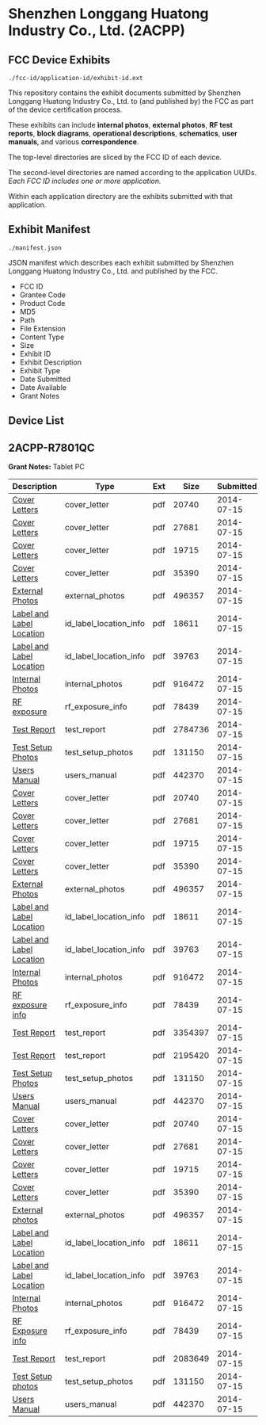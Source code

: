 # Shenzhen Longgang Huatong Industry Co., Ltd. (2ACPP)
## FCC Device Exhibits

```
./fcc-id/application-id/exhibit-id.ext
```

This repository contains the exhibit documents submitted by Shenzhen Longgang Huatong Industry Co., Ltd. to (and published by) the FCC as part of the device certification process.

These exhibits can include **internal photos**, **external photos**, **RF test reports**, **block diagrams**, **operational descriptions**, **schematics**, **user manuals**, and various **correspondence**.

The top-level directories are sliced by the FCC ID of each device.

The second-level directories are named according to the application UUIDs. *Each FCC ID includes one or more application.*

Within each application directory are the exhibits submitted with that application. 

## Exhibit Manifest

```
./manifest.json
```

JSON manifest which describes each exhibit submitted by Shenzhen Longgang Huatong Industry Co., Ltd. and published by the FCC.

- FCC ID
- Grantee Code
- Product Code
- MD5
- Path
- File Extension
- Content Type
- Size
- Exhibit ID
- Exhibit Description
- Exhibit Type
- Date Submitted
- Date Available
- Grant Notes

## Device List
## 2ACPP-R7801QC
**Grant Notes:** Tablet PC

| Description | Type | Ext | Size | Submitted | Available |
| ----------- | ---- | --- | ---- | --------- | --------- |
| [Cover Letters](2ACPP-R7801QC/827620a0e8d0e9041e8780b55fabbb1e/2325478.pdf) | cover_letter | pdf | 20740 | 2014-07-15 | 2014-07-15 |
| [Cover Letters](2ACPP-R7801QC/827620a0e8d0e9041e8780b55fabbb1e/2325479.pdf) | cover_letter | pdf | 27681 | 2014-07-15 | 2014-07-15 |
| [Cover Letters](2ACPP-R7801QC/827620a0e8d0e9041e8780b55fabbb1e/2325480.pdf) | cover_letter | pdf | 19715 | 2014-07-15 | 2014-07-15 |
| [Cover Letters](2ACPP-R7801QC/827620a0e8d0e9041e8780b55fabbb1e/2325481.pdf) | cover_letter | pdf | 35390 | 2014-07-15 | 2014-07-15 |
| [External Photos](2ACPP-R7801QC/827620a0e8d0e9041e8780b55fabbb1e/2325482.pdf) | external_photos | pdf | 496357 | 2014-07-15 | 2014-07-15 |
| [Label and Label Location](2ACPP-R7801QC/827620a0e8d0e9041e8780b55fabbb1e/2325483.pdf) | id_label_location_info | pdf | 18611 | 2014-07-15 | 2014-07-15 |
| [Label and Label Location](2ACPP-R7801QC/827620a0e8d0e9041e8780b55fabbb1e/2325484.pdf) | id_label_location_info | pdf | 39763 | 2014-07-15 | 2014-07-15 |
| [Internal Photos](2ACPP-R7801QC/827620a0e8d0e9041e8780b55fabbb1e/2325485.pdf) | internal_photos | pdf | 916472 | 2014-07-15 | 2014-07-15 |
| [RF exposure](2ACPP-R7801QC/827620a0e8d0e9041e8780b55fabbb1e/2325495.pdf) | rf_exposure_info | pdf | 78439 | 2014-07-15 | 2014-07-15 |
| [Test Report](2ACPP-R7801QC/827620a0e8d0e9041e8780b55fabbb1e/2325503.pdf) | test_report | pdf | 2784736 | 2014-07-15 | 2014-07-15 |
| [Test Setup Photos](2ACPP-R7801QC/827620a0e8d0e9041e8780b55fabbb1e/2325504.pdf) | test_setup_photos | pdf | 131150 | 2014-07-15 | 2014-07-15 |
| [Users Manual](2ACPP-R7801QC/827620a0e8d0e9041e8780b55fabbb1e/2325505.pdf) | users_manual | pdf | 442370 | 2014-07-15 | 2014-07-15 |
| [Cover Letters](2ACPP-R7801QC/1728322fba69ea54f24f8a7bf130342b/2325478.pdf) | cover_letter | pdf | 20740 | 2014-07-15 | 2014-07-15 |
| [Cover Letters](2ACPP-R7801QC/1728322fba69ea54f24f8a7bf130342b/2325479.pdf) | cover_letter | pdf | 27681 | 2014-07-15 | 2014-07-15 |
| [Cover Letters](2ACPP-R7801QC/1728322fba69ea54f24f8a7bf130342b/2325480.pdf) | cover_letter | pdf | 19715 | 2014-07-15 | 2014-07-15 |
| [Cover Letters](2ACPP-R7801QC/1728322fba69ea54f24f8a7bf130342b/2325481.pdf) | cover_letter | pdf | 35390 | 2014-07-15 | 2014-07-15 |
| [External Photos](2ACPP-R7801QC/1728322fba69ea54f24f8a7bf130342b/2325482.pdf) | external_photos | pdf | 496357 | 2014-07-15 | 2014-07-15 |
| [Label and Label Location](2ACPP-R7801QC/1728322fba69ea54f24f8a7bf130342b/2325483.pdf) | id_label_location_info | pdf | 18611 | 2014-07-15 | 2014-07-15 |
| [Label and Label Location](2ACPP-R7801QC/1728322fba69ea54f24f8a7bf130342b/2325484.pdf) | id_label_location_info | pdf | 39763 | 2014-07-15 | 2014-07-15 |
| [Internal Photos](2ACPP-R7801QC/1728322fba69ea54f24f8a7bf130342b/2325485.pdf) | internal_photos | pdf | 916472 | 2014-07-15 | 2014-07-15 |
| [RF exposure info](2ACPP-R7801QC/1728322fba69ea54f24f8a7bf130342b/2325495.pdf) | rf_exposure_info | pdf | 78439 | 2014-07-15 | 2014-07-15 |
| [Test Report](2ACPP-R7801QC/1728322fba69ea54f24f8a7bf130342b/2325522.pdf) | test_report | pdf | 3354397 | 2014-07-15 | 2014-07-15 |
| [Test Report](2ACPP-R7801QC/1728322fba69ea54f24f8a7bf130342b/2325523.pdf) | test_report | pdf | 2195420 | 2014-07-15 | 2014-07-15 |
| [Test Setup Photos](2ACPP-R7801QC/1728322fba69ea54f24f8a7bf130342b/2325504.pdf) | test_setup_photos | pdf | 131150 | 2014-07-15 | 2014-07-15 |
| [Users Manual](2ACPP-R7801QC/1728322fba69ea54f24f8a7bf130342b/2325505.pdf) | users_manual | pdf | 442370 | 2014-07-15 | 2014-07-15 |
| [Cover Letters](2ACPP-R7801QC/4ba8aa2ac9e18fc58b0b4a81b523e158/2325478.pdf) | cover_letter | pdf | 20740 | 2014-07-15 | 2014-07-15 |
| [Cover Letters](2ACPP-R7801QC/4ba8aa2ac9e18fc58b0b4a81b523e158/2325479.pdf) | cover_letter | pdf | 27681 | 2014-07-15 | 2014-07-15 |
| [Cover Letters](2ACPP-R7801QC/4ba8aa2ac9e18fc58b0b4a81b523e158/2325480.pdf) | cover_letter | pdf | 19715 | 2014-07-15 | 2014-07-15 |
| [Cover Letters](2ACPP-R7801QC/4ba8aa2ac9e18fc58b0b4a81b523e158/2325481.pdf) | cover_letter | pdf | 35390 | 2014-07-15 | 2014-07-15 |
| [External photos](2ACPP-R7801QC/4ba8aa2ac9e18fc58b0b4a81b523e158/2325482.pdf) | external_photos | pdf | 496357 | 2014-07-15 | 2014-07-15 |
| [Label and Label Location](2ACPP-R7801QC/4ba8aa2ac9e18fc58b0b4a81b523e158/2325483.pdf) | id_label_location_info | pdf | 18611 | 2014-07-15 | 2014-07-15 |
| [Label and Label Location](2ACPP-R7801QC/4ba8aa2ac9e18fc58b0b4a81b523e158/2325484.pdf) | id_label_location_info | pdf | 39763 | 2014-07-15 | 2014-07-15 |
| [Internal Photos](2ACPP-R7801QC/4ba8aa2ac9e18fc58b0b4a81b523e158/2325485.pdf) | internal_photos | pdf | 916472 | 2014-07-15 | 2014-07-15 |
| [RF Exposure info](2ACPP-R7801QC/4ba8aa2ac9e18fc58b0b4a81b523e158/2325495.pdf) | rf_exposure_info | pdf | 78439 | 2014-07-15 | 2014-07-15 |
| [Test Report](2ACPP-R7801QC/4ba8aa2ac9e18fc58b0b4a81b523e158/2325539.pdf) | test_report | pdf | 2083649 | 2014-07-15 | 2014-07-15 |
| [Test Setup photos](2ACPP-R7801QC/4ba8aa2ac9e18fc58b0b4a81b523e158/2325504.pdf) | test_setup_photos | pdf | 131150 | 2014-07-15 | 2014-07-15 |
| [Users Manual](2ACPP-R7801QC/4ba8aa2ac9e18fc58b0b4a81b523e158/2325505.pdf) | users_manual | pdf | 442370 | 2014-07-15 | 2014-07-15 |
